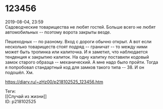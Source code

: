 123456
=======

   
 2019-08-04, 23:59   
  Садоводческие товарищества не любят гостей. Больше всего не любят автомобильных -- поэтому ворота закрыты везде.   
   
 Пешеходных -- по разному. Вход с дороги обычно открыт. А вот если несколько товариществ стоят подряд -- граничат -- то между ними может быть тропинка или калиточка. И я заметил, что наблюдается тенденция к закрытию калиток. На одну калитку поставили кодовый замок старого образца -- механический. А мне надо было пройти. Тогда я попробовал стандартный код для замков такого типа -- 38. И он подошёл. Хм.   
    
 <https://diary.ru/~zHz00/p218102525_123456.htm>   
   
 Теги:   
 [[Случай из жизни]]   
 ID: p218102525